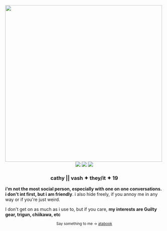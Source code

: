 
<img src="https://i.imgur.com/TIo6aKb.png" align="left" style="width: 500px;">
<br><br>
<p align="center">
<img src="https://images-wixmp-ed30a86b8c4ca887773594c2.wixmp.com/f/cf79e087-c4e0-406e-8eed-fc62e1142056/dbq2um9-50a1df14-7dcd-47d7-a916-740cf6488752.png?token=eyJ0eXAiOiJKV1QiLCJhbGciOiJIUzI1NiJ9.eyJzdWIiOiJ1cm46YXBwOjdlMGQxODg5ODIyNjQzNzNhNWYwZDQxNWVhMGQyNmUwIiwiaXNzIjoidXJuOmFwcDo3ZTBkMTg4OTgyMjY0MzczYTVmMGQ0MTVlYTBkMjZlMCIsIm9iaiI6W1t7InBhdGgiOiJcL2ZcL2NmNzllMDg3LWM0ZTAtNDA2ZS04ZWVkLWZjNjJlMTE0MjA1NlwvZGJxMnVtOS01MGExZGYxNC03ZGNkLTQ3ZDctYTkxNi03NDBjZjY0ODg3NTIucG5nIn1dXSwiYXVkIjpbInVybjpzZXJ2aWNlOmZpbGUuZG93bmxvYWQiXX0.qNbYdf4SZRR4nelcBmaYf0eWzaEiwi8ZTU6xAsHk18o">
<img src="https://images-wixmp-ed30a86b8c4ca887773594c2.wixmp.com/f/1f37706a-5c4f-46c6-af5d-61c5b1849747/dhx1a3g-8d3a96d6-dcd3-48c8-91bd-652a2b4dff43.gif?token=eyJ0eXAiOiJKV1QiLCJhbGciOiJIUzI1NiJ9.eyJzdWIiOiJ1cm46YXBwOjdlMGQxODg5ODIyNjQzNzNhNWYwZDQxNWVhMGQyNmUwIiwiaXNzIjoidXJuOmFwcDo3ZTBkMTg4OTgyMjY0MzczYTVmMGQ0MTVlYTBkMjZlMCIsIm9iaiI6W1t7InBhdGgiOiJcL2ZcLzFmMzc3MDZhLTVjNGYtNDZjNi1hZjVkLTYxYzViMTg0OTc0N1wvZGh4MWEzZy04ZDNhOTZkNi1kY2QzLTQ4YzgtOTFiZC02NTJhMmI0ZGZmNDMuZ2lmIn1dXSwiYXVkIjpbInVybjpzZXJ2aWNlOmZpbGUuZG93bmxvYWQiXX0.xL9d-rCFqGxB66Z-S8QVZ_4XrLVVhcPrOvELSz2jJAQ">
<img src="https://images-wixmp-ed30a86b8c4ca887773594c2.wixmp.com/f/6014a2b2-2904-465c-b884-ef106e4a5eee/d777f4i-c9dc9e7a-75b4-442e-a8b6-a8eff18bc2bb.gif?token=eyJ0eXAiOiJKV1QiLCJhbGciOiJIUzI1NiJ9.eyJzdWIiOiJ1cm46YXBwOjdlMGQxODg5ODIyNjQzNzNhNWYwZDQxNWVhMGQyNmUwIiwiaXNzIjoidXJuOmFwcDo3ZTBkMTg4OTgyMjY0MzczYTVmMGQ0MTVlYTBkMjZlMCIsIm9iaiI6W1t7InBhdGgiOiJcL2ZcLzYwMTRhMmIyLTI5MDQtNDY1Yy1iODg0LWVmMTA2ZTRhNWVlZVwvZDc3N2Y0aS1jOWRjOWU3YS03NWI0LTQ0MmUtYThiNi1hOGVmZjE4YmMyYmIuZ2lmIn1dXSwiYXVkIjpbInVybjpzZXJ2aWNlOmZpbGUuZG93bmxvYWQiXX0.ROV61I6pPEfElb_HFgLegMh8mlbcOPVGjG37M39NnGQ"</p> 
  <h3 align="center">cathy || vash ✦ they/it ✦ 19</h3>
<p><b>i'm not the most social person, especially with one on one conversations. i don't int first, but i am friendly</b>. i also hide freely, if you annoy me in any way or if you're just weird.</p>

<p>I don't get on as much as i use to, but if you care, <b>my interests are Guilty gear, trigun, chiikawa, etc</b></p>

<p align="center"><sup>Say something to me -> <a href="https://cutevampires.atabook.org/">atabook</a></sup></p> <align="center">
